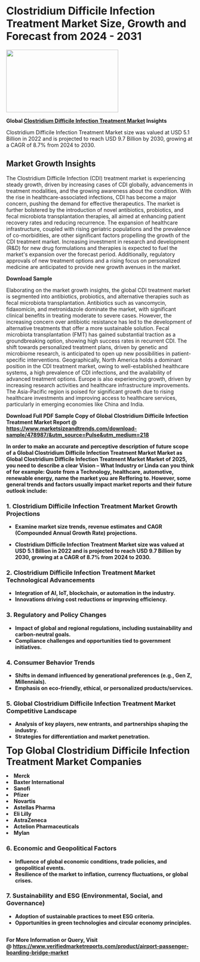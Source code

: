 <H1>Clostridium Difficile Infection Treatment Market Size, Growth and Forecast from 2024 - 2031</H1><img class="aligncenter size-medium wp-image-584254" src="https://thirdeyenews.in/wp-content/uploads/2024/09/Global-Market-Research-300x168.jpeg" alt="" width="300" height="168" /><p><strong>Global&nbsp;<a href="https://www.marketsizeandtrends.com/download-sample/478987/&amp;utm_source=Pulse&amp;utm_medium=218">Clostridium Difficile Infection Treatment Market</a> Insights</strong></p><p>Clostridium Difficile Infection Treatment Market size was valued at USD 5.1 Billion in 2022 and is projected to reach USD 9.7 Billion by 2030, growing at a CAGR of 8.7% from 2024 to 2030.</p><p><h2>Market Growth Insights</h2> <p>The Clostridium Difficile Infection (CDI) treatment market is experiencing steady growth, driven by increasing cases of CDI globally, advancements in treatment modalities, and the growing awareness about the condition. With the rise in healthcare-associated infections, CDI has become a major concern, pushing the demand for effective therapeutics. The market is further bolstered by the introduction of novel antibiotics, probiotics, and fecal microbiota transplantation therapies, all aimed at enhancing patient recovery rates and reducing recurrence. The expansion of healthcare infrastructure, coupled with rising geriatric populations and the prevalence of co-morbidities, are other significant factors propelling the growth of the CDI treatment market. Increasing investment in research and development (R&D) for new drug formulations and therapies is expected to fuel the market's expansion over the forecast period. Additionally, regulatory approvals of new treatment options and a rising focus on personalized medicine are anticipated to provide new growth avenues in the market.</p> <p><strong>Download Sample</strong></p> <p>Elaborating on the market growth insights, the global CDI treatment market is segmented into antibiotics, probiotics, and alternative therapies such as fecal microbiota transplantation. Antibiotics such as vancomycin, fidaxomicin, and metronidazole dominate the market, with significant clinical benefits in treating moderate to severe cases. However, the increasing concern over antibiotic resistance has led to the development of alternative treatments that offer a more sustainable solution. Fecal microbiota transplantation (FMT) has gained substantial traction as a groundbreaking option, showing high success rates in recurrent CDI. The shift towards personalized treatment plans, driven by genetic and microbiome research, is anticipated to open up new possibilities in patient-specific interventions. Geographically, North America holds a dominant position in the CDI treatment market, owing to well-established healthcare systems, a high prevalence of CDI infections, and the availability of advanced treatment options. Europe is also experiencing growth, driven by increasing research activities and healthcare infrastructure improvements. The Asia-Pacific region is poised for significant growth due to rising healthcare investments and improving access to healthcare services, particularly in emerging economies like China and India.</p> <p><strong></p><p><span class=""><strong>Download Full PDF Sample Copy of Global Clostridium Difficile Infection Treatment Market Report</strong> @ <a href="https://www.marketsizeandtrends.com/download-sample/478987/&amp;utm_source=Pulse&amp;utm_medium=218" target="_blank">https://www.marketsizeandtrends.com/download-sample/478987/&amp;utm_source=Pulse&amp;utm_medium=218</a></span></p><p>In order to make an accurate and perceptive description of future scope of a Global&nbsp;Clostridium Difficile Infection Treatment Market Market as Global&nbsp;Clostridium Difficile Infection Treatment Market Market of 2025, you need to describe a clear Vision &ndash; What Industry or Linda can you think of for example: Quote from a Technology, healthcare, automotive, renewable energy, name the market you are Reffering to. However, some general trends and factors usually impact market reports and their future outlook include:</p><h3>1.&nbsp;<strong>Clostridium Difficile Infection Treatment Market Growth Projections</strong></h3><ul><li>Examine market size trends, revenue estimates and CAGR (Compounded Annual Growth Rate) projections.</li><li><p>Clostridium Difficile Infection Treatment Market size was valued at USD 5.1 Billion in 2022 and is projected to reach USD 9.7 Billion by 2030, growing at a CAGR of 8.7% from 2024 to 2030.</p></li></ul><h3>2.&nbsp;<strong>Clostridium Difficile Infection Treatment Market Technological Advancements</strong></h3><ul><li>Integration of AI, IoT, blockchain, or automation in the industry.</li><li>Innovations driving cost reductions or improving efficiency.</li></ul><h3>3.&nbsp;<strong>Regulatory and Policy Changes</strong></h3><ul><li>Impact of global and regional regulations, including sustainability and carbon-neutral goals.</li><li>Compliance challenges and opportunities tied to government initiatives.</li></ul><h3>4.&nbsp;<strong>Consumer Behavior Trends</strong></h3><ul><li>Shifts in demand influenced by generational preferences (e.g., Gen Z, Millennials).</li><li>Emphasis on eco-friendly, ethical, or personalized products/services.</li></ul><h3>5.&nbsp;<strong>Global Clostridium Difficile Infection Treatment Market Competitive Landscape</strong></h3><ul><li>Analysis of key players, new entrants, and partnerships shaping the industry.</li><li>Strategies for differentiation and market penetration.</li></ul><p data-pm-slice="1 1 []"><span style="color: inherit; font-family: inherit; font-size: 25px;">Top Global Clostridium Difficile Infection Treatment Market Companies</span></p><div class="" data-test-id=""><p><li>Merck</li><li> Baxter International</li><li> Sanofi</li><li> Pfizer</li><li> Novartis</li><li> Astellas Pharma</li><li> Eli Lilly</li><li> AstraZeneca</li><li> Actelion Pharmaceuticals</li><li> Mylan</li></p></div><h3>6.&nbsp;<strong>Economic and Geopolitical Factors</strong></h3><ul><li>Influence of global economic conditions, trade policies, and geopolitical events.</li><li>Resilience of the market to inflation, currency fluctuations, or global crises.</li></ul><h3>7.&nbsp;<strong>Sustainability and ESG (Environmental, Social, and Governance)</strong></h3><ul><li>Adoption of sustainable practices to meet ESG criteria.</li><li>Opportunities in green technologies and circular economy principles.</li></ul><h2><strong style="font-size: 14px;">For More Information or Query, Visit @&nbsp;</strong><a style="background-color: #ffffff; font-size: 14px;" href="https://www.marketsizeandtrends.com/report/clostridium-difficile-infection-treatment-market/" target="_blank">https://www.verifiedmarketreports.com/product/airport-passenger-boarding-bridge-market</a></h2>
